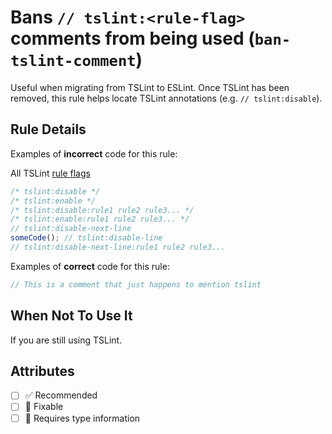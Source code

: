 # Bans `// tslint:<rule-flag>` comments from being used (`ban-tslint-comment`)

Useful when migrating from TSLint to ESLint. Once TSLint has been removed, this rule helps locate TSLint annotations (e.g. `// tslint:disable`).

## Rule Details

Examples of **incorrect** code for this rule:

All TSLint [rule flags](https://palantir.github.io/tslint/usage/rule-flags/)

```js
/* tslint:disable */
/* tslint:enable */
/* tslint:disable:rule1 rule2 rule3... */
/* tslint:enable:rule1 rule2 rule3... */
// tslint:disable-next-line
someCode(); // tslint:disable-line
// tslint:disable-next-line:rule1 rule2 rule3...
```

Examples of **correct** code for this rule:

```js
// This is a comment that just happens to mention tslint
```

## When Not To Use It

If you are still using TSLint.

## Attributes

- [ ] ✅ Recommended
- [ ] 🔧 Fixable
- [ ] 💭 Requires type information
